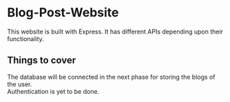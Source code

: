 # Blog-Post-Website
This website is built with Express. It has different APIs depending upon their functionality.

## Things to cover
The database will be connected in the next phase for storing the blogs of the user.\
Authentication is yet to be done.
